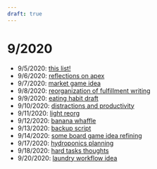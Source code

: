 ```yaml
---
draft: true
---
```


# 9/2020

 - 9/5/2020: [this list!](https://github.com/kovasap/website/new/master/content/docs/daily_creation.md)
 - 9/6/2020: [reflections on apex](https://github.com/kovasap/website/commit/a69cb32d82dc21d0282234ac27280dc2b96175b6)
 - 9/7/2020: [market game idea](https://github.com/kovasap/website/commit/32148994f90c9f15c4ad656336204ee0a1344fd4)
 - 9/8/2020: [reorganization of fulfillment writing](https://github.com/kovasap/website/commit/c448efbb62df1b4a258f13d4f96962ad8e6eb422)
 - 9/9/2020: [eating habit draft](https://github.com/kovasap/website/commit/9ef992668b7dec476fa86d16a3da971834c7dc63)
 - 9/10/2020: [distractions and productivity](https://github.com/kovasap/website/commit/576786317d35590c85e6a084dc575bee94caa102)
 - 9/11/2020: [light reorg](https://github.com/kovasap/website/commit/b56616586e73197cd869aa7d5d25cf0355cc2257)
 - 9/12/2020: [banana whaffle](https://github.com/kovasap/daily_pixels/commit/ad9eb39504283cdcc48e39044c01a5c9e317c1dc)
 - 9/13/2020: [backup script](https://github.com/kovasap/dotfiles)
 - 9/14/2020: [some board game idea refining](https://github.com/kovasap/website)
 - 9/17/2020: [hydroponics planning](https://github.com/kovasap/website)
 - 9/18/2020: [hard tasks thoughts](https://github.com/kovasap/website)
 - 9/20/2020: [laundry workflow idea](https://docs.google.com/document/d/1_JOTVqB6sC3O8zS_7LejfaCAoDJHkzVw7D-wCyv-bKA/edit#heading=h.71pewmorv6qb)
